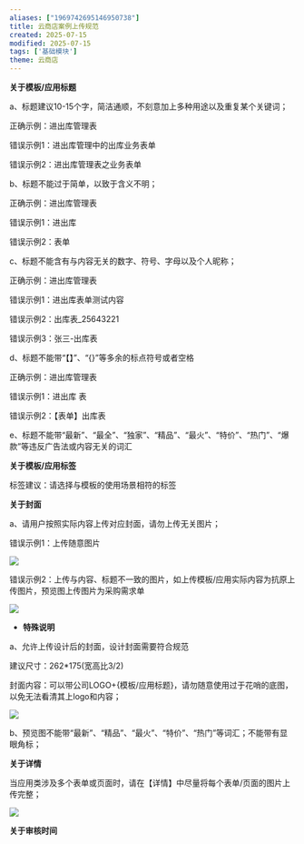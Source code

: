 ```yaml
---
aliases: ["1969742695146950738"]
title: 云商店案例上传规范
created: 2025-07-15
modified: 2025-07-15
tags: ['基础模块']
theme: 云商店
---
```


**关于模板/应用标题**

a、标题建议10-15个字，简洁通顺，不刻意加上多种用途以及重复某个关键词；

正确示例：进出库管理表

错误示例1：进出库管理中的出库业务表单

错误示例2：进出库管理表之业务表单

b、标题不能过于简单，以致于含义不明；

正确示例：进出库管理表

错误示例1：进出库

错误示例2：表单

c、标题不能含有与内容无关的数字、符号、字母以及个人昵称；

正确示例：进出库管理表

错误示例1：进出库表单测试内容

错误示例2：出库表\_25643221

错误示例3：张三-出库表

d、标题不能带“【】”、“{}”等多余的标点符号或者空格

正确示例：进出库管理表

错误示例1：进出库 表

错误示例2：【表单】出库表

e、标题不能带“最新”、“最全”、“独家”、“精品”、“最火”、“特价”、“热门”、“爆款”等违反广告法或内容无关的词汇

**关于模板/应用标签**

标签建议：请选择与模板的使用场景相符的标签

**关于封面**

a、请用户按照实际内容上传对应封面，请勿上传无关图片；

错误示例1：上传随意图片

![](https://myhelpdoc.oss-cn-heyuan.aliyuncs.com/mdimages/2b3112bd1cf1789a3111e26b8c55cd1d.jpg)

错误示例2：上传与内容、标题不一致的图片，如上传模板/应用实际内容为抗原上传图片，预览图上传图片为采购需求单

![](https://myhelpdoc.oss-cn-heyuan.aliyuncs.com/mdimages/2ded28f0705bb28d56975f2423859446.jpg)

- **特殊说明**

a、允许上传设计后的封面，设计封面需要符合规范

建议尺寸：262\*175(宽高比3/2)

封面内容：可以带公司LOGO+{模板/应用标题}，请勿随意使用过于花哨的底图，以免无法看清其上logo和内容；

![](https://myhelpdoc.oss-cn-heyuan.aliyuncs.com/mdimages/8e56cf2e80d66a83decc51c9bf9be396.jpg)

b、预览图不能带“最新”、“精品”、“最火”、“特价”、“热门”等词汇；不能带有显眼角标；

**关于详情**

当应用类涉及多个表单或页面时，请在【详情】中尽量将每个表单/页面的图片上传完整；

![](https://myhelpdoc.oss-cn-heyuan.aliyuncs.com/mdimages/1e0c747cab9f256cdf2a91ecd264f1d0.jpg)

**关于审核时间**

